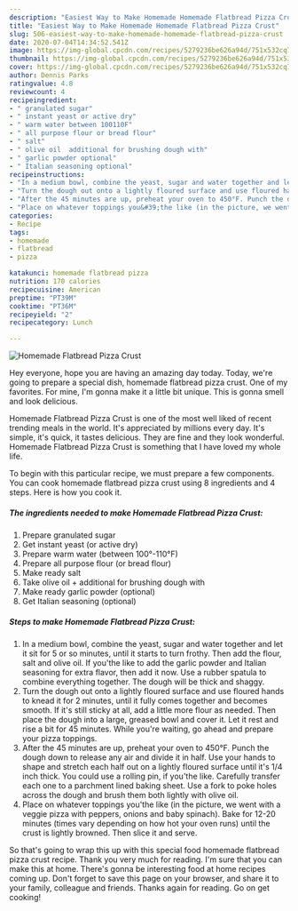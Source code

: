 ```yaml
---
description: "Easiest Way to Make Homemade Homemade Flatbread Pizza Crust"
title: "Easiest Way to Make Homemade Homemade Flatbread Pizza Crust"
slug: 506-easiest-way-to-make-homemade-homemade-flatbread-pizza-crust
date: 2020-07-04T14:34:52.541Z
image: https://img-global.cpcdn.com/recipes/5279236be626a94d/751x532cq70/homemade-flatbread-pizza-crust-recipe-main-photo.jpg
thumbnail: https://img-global.cpcdn.com/recipes/5279236be626a94d/751x532cq70/homemade-flatbread-pizza-crust-recipe-main-photo.jpg
cover: https://img-global.cpcdn.com/recipes/5279236be626a94d/751x532cq70/homemade-flatbread-pizza-crust-recipe-main-photo.jpg
author: Dennis Parks
ratingvalue: 4.8
reviewcount: 4
recipeingredient:
- " granulated sugar"
- " instant yeast or active dry"
- " warm water between 100110F"
- " all purpose flour or bread flour"
- " salt"
- " olive oil  additional for brushing dough with"
- " garlic powder optional"
- " Italian seasoning optional"
recipeinstructions:
- "In a medium bowl, combine the yeast, sugar and water together and let it sit for 5 or so minutes, until it starts to turn frothy. Then add the flour, salt and olive oil. If you&#39;the like to add the garlic powder and Italian seasoning for extra flavor, then add it now. Use a rubber spatula to combine everything together. The dough will be thick and shaggy."
- "Turn the dough out onto a lightly floured surface and use floured hands to knead it for 2 minutes, until it fully comes together and becomes smooth. If it&#39;s still sticky at all, add a little more flour as needed. Then place the dough into a large, greased bowl and cover it. Let it rest and rise a bit for 45 minutes. While you&#39;re waiting, go ahead and prepare your pizza toppings."
- "After the 45 minutes are up, preheat your oven to 450°F. Punch the dough down to release any air and divide it in half. Use your hands to shape and stretch each half out on a lightly floured surface until it&#39;s 1/4 inch thick. You could use a rolling pin, if you&#39;the like. Carefully transfer each one to a parchment lined baking sheet. Use a fork to poke holes across the dough and brush them both lightly with olive oil."
- "Place on whatever toppings you&#39;the like (in the picture, we went with a veggie pizza with peppers, onions and baby spinach). Bake for 12-20 minutes (times vary depending on how hot your oven runs) until the crust is lightly browned. Then slice it and serve."
categories:
- Recipe
tags:
- homemade
- flatbread
- pizza

katakunci: homemade flatbread pizza 
nutrition: 170 calories
recipecuisine: American
preptime: "PT39M"
cooktime: "PT36M"
recipeyield: "2"
recipecategory: Lunch

---
```



![Homemade Flatbread Pizza Crust](https://img-global.cpcdn.com/recipes/5279236be626a94d/751x532cq70/homemade-flatbread-pizza-crust-recipe-main-photo.jpg)

Hey everyone, hope you are having an amazing day today. Today, we're going to prepare a special dish, homemade flatbread pizza crust. One of my favorites. For mine, I'm gonna make it a little bit unique. This is gonna smell and look delicious.



Homemade Flatbread Pizza Crust is one of the most well liked of recent trending meals in the world. It's appreciated by millions every day. It's simple, it's quick, it tastes delicious. They are fine and they look wonderful. Homemade Flatbread Pizza Crust is something that I have loved my whole life.


To begin with this particular recipe, we must prepare a few components. You can cook homemade flatbread pizza crust using 8 ingredients and 4 steps. Here is how you cook it.

<!--inarticleads1-->

##### The ingredients needed to make Homemade Flatbread Pizza Crust:

1. Prepare  granulated sugar
1. Get  instant yeast (or active dry)
1. Prepare  warm water (between 100°-110°F)
1. Prepare  all purpose flour (or bread flour)
1. Make ready  salt
1. Take  olive oil + additional for brushing dough with
1. Make ready  garlic powder (optional)
1. Get  Italian seasoning (optional)




<!--inarticleads2-->

##### Steps to make Homemade Flatbread Pizza Crust:

1. In a medium bowl, combine the yeast, sugar and water together and let it sit for 5 or so minutes, until it starts to turn frothy. Then add the flour, salt and olive oil. If you&#39;the like to add the garlic powder and Italian seasoning for extra flavor, then add it now. Use a rubber spatula to combine everything together. The dough will be thick and shaggy.
1. Turn the dough out onto a lightly floured surface and use floured hands to knead it for 2 minutes, until it fully comes together and becomes smooth. If it&#39;s still sticky at all, add a little more flour as needed. Then place the dough into a large, greased bowl and cover it. Let it rest and rise a bit for 45 minutes. While you&#39;re waiting, go ahead and prepare your pizza toppings.
1. After the 45 minutes are up, preheat your oven to 450°F. Punch the dough down to release any air and divide it in half. Use your hands to shape and stretch each half out on a lightly floured surface until it&#39;s 1/4 inch thick. You could use a rolling pin, if you&#39;the like. Carefully transfer each one to a parchment lined baking sheet. Use a fork to poke holes across the dough and brush them both lightly with olive oil.
1. Place on whatever toppings you&#39;the like (in the picture, we went with a veggie pizza with peppers, onions and baby spinach). Bake for 12-20 minutes (times vary depending on how hot your oven runs) until the crust is lightly browned. Then slice it and serve.




So that's going to wrap this up with this special food homemade flatbread pizza crust recipe. Thank you very much for reading. I'm sure that you can make this at home. There's gonna be interesting food at home recipes coming up. Don't forget to save this page on your browser, and share it to your family, colleague and friends. Thanks again for reading. Go on get cooking!
